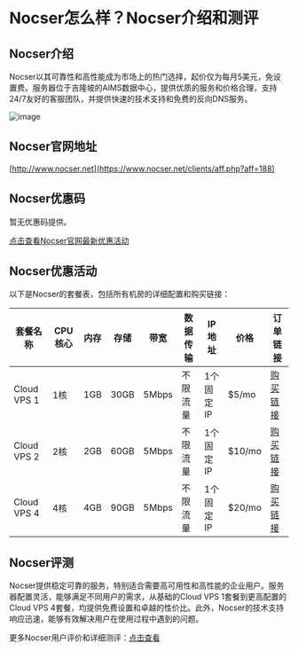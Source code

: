 # Nocser怎么样？Nocser介绍和测评

## Nocser介绍
Nocser以其可靠性和高性能成为市场上的热门选择，起价仅为每月5美元，免设置费。服务器位于吉隆坡的AIMS数据中心，提供优质的服务和价格合理，支持24/7友好的客服团队，并提供快速的技术支持和免费的反向DNS服务。

![image](https://github.com/DeirdreHardacre9756965/Nocser/assets/169772652/48ee2b7c-debf-4b67-bf05-174c60e90a07)

## Nocser官网地址
[http://www.nocser.net](https://www.nocser.net/clients/aff.php?aff=188)

## Nocser优惠码
暂无优惠码提供。

[点击查看Nocser官网最新优惠活动](https://www.nocser.net/clients/aff.php?aff=188)

## Nocser优惠活动

以下是Nocser的套餐表，包括所有机房的详细配置和购买链接：

| 套餐名称      | CPU核心 | 内存  | 存储   | 带宽      | 数据传输       | IP地址       | 价格   | 订单链接                                        |
|-------------|--------|------|-------|---------|-------------|------------|-------|--------------------------------------------------|
| Cloud VPS 1 | 1核    | 1GB  | 30GB  | 5Mbps   | 不限流量    | 1个固定IP  | $5/mo | [购买链接](https://www.nocser.net/clients/aff.php?aff=188) |
| Cloud VPS 2 | 2核    | 2GB  | 60GB  | 5Mbps   | 不限流量    | 1个固定IP  | $10/mo| [购买链接](https://www.nocser.net/clients/aff.php?aff=188) |
| Cloud VPS 4 | 4核    | 4GB  | 90GB  | 5Mbps   | 不限流量    | 1个固定IP  | $20/mo| [购买链接](https://www.nocser.net/clients/aff.php?aff=188) |

## Nocser评测
Nocser提供稳定可靠的服务，特别适合需要高可用性和高性能的企业用户。服务器配置灵活，能够满足不同用户的需求，从基础的Cloud VPS 1套餐到更高配置的Cloud VPS 4套餐，均提供免费设置和卓越的性价比。此外，Nocser的技术支持响应迅速，能够有效解决用户在使用过程中遇到的问题。

更多Nocser用户评价和详细测评：[点击查看](https://www.nocser.net/clients/aff.php?aff=188)
